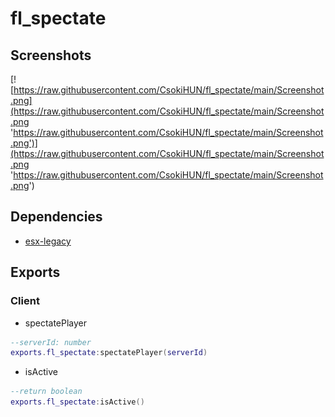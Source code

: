 # fl_spectate

## Screenshots

[![https://raw.githubusercontent.com/CsokiHUN/fl_spectate/main/Screenshot.png](https://raw.githubusercontent.com/CsokiHUN/fl_spectate/main/Screenshot.png 'https://raw.githubusercontent.com/CsokiHUN/fl_spectate/main/Screenshot.png')](https://raw.githubusercontent.com/CsokiHUN/fl_spectate/main/Screenshot.png 'https://raw.githubusercontent.com/CsokiHUN/fl_spectate/main/Screenshot.png')

## Dependencies

- [esx-legacy](https://github.com/esx-framework/esx-legacy)

## Exports

### Client

- spectatePlayer

```lua
--serverId: number
exports.fl_spectate:spectatePlayer(serverId)
```

- isActive

```lua
--return boolean
exports.fl_spectate:isActive()
```
